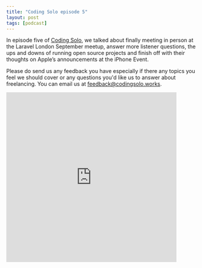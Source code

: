 ```yaml
---
title: "Coding Solo episode 5"
layout: post
tags: [podcast]
---
```


In episode five of [Coding Solo](https://codingsolo.works/), we talked about finally meeting in person at the Laravel London September meetup, answer more listener questions, the ups and downs of running open source projects and finish off with their thoughts on Apple’s announcements at the iPhone Event.

Please do send us any feedback you have especially if there any topics you feel we should cover or any questions you'd like us to answer about freelancing. You can email us at [feedback@codingsolo.works](mailto:feedback@codingsolo.works).

<iframe width="450" height="450" scrolling="no" frameborder="no" allow="autoplay" src="https://w.soundcloud.com/player/?url=https%3A//api.soundcloud.com/tracks/343383763&amp;color=%23ff5500&amp;auto_play=false&amp;hide_related=true&amp;show_comments=false&amp;show_user=true&amp;show_reposts=false&amp;show_teaser=false&amp;visual=true"></iframe>